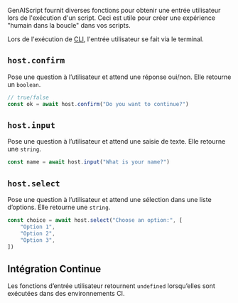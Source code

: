 GenAIScript fournit diverses fonctions pour obtenir une entrée utilisateur lors de l'exécution d'un script.
Ceci est utile pour créer une expérience "humain dans la boucle"
dans vos scripts.

Lors de l'exécution de [CLI](../../../reference/reference/cli/),
l'entrée utilisateur se fait via le terminal.

## `host.confirm`

Pose une question à l’utilisateur et attend une réponse oui/non. Elle retourne un `boolean`.

```js
// true/false
const ok = await host.confirm("Do you want to continue?")
```

## `host.input`

Pose une question à l’utilisateur et attend une saisie de texte. Elle retourne une `string`.

```js
const name = await host.input("What is your name?")
```

## `host.select`

Pose une question à l’utilisateur et attend une sélection dans une liste d’options.
Elle retourne une `string`.

```js
const choice = await host.select("Choose an option:", [
    "Option 1",
    "Option 2",
    "Option 3",
])
```

## Intégration Continue

Les fonctions d’entrée utilisateur retournent `undefined`
lorsqu’elles sont exécutées dans des environnements CI.